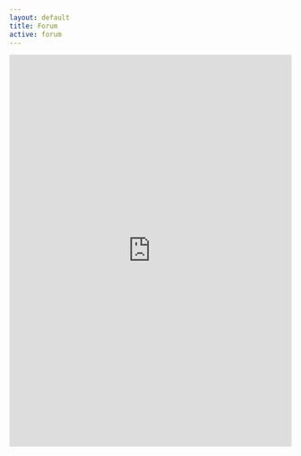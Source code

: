```yaml
---
layout: default
title: Forum
active: forum
---
```


<iframe src="https://groups.google.com/forum/embed/?place=forum/codeforbirmingham&showsearch=true"
        scrolling="no"
        frameborder="0"
        width="100%"
        height="700">
</iframe>
